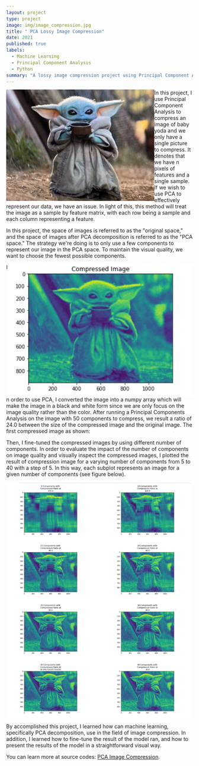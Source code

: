 ```yaml
---
layout: project
type: project
image: img/image_compression.jpg
title: " PCA Lossy Image Compression"
date: 2021
published: true
labels:
  - Machine Learning
  - Principal Component Analysis
  - Python
summary: "A lossy image compression project using Principal Component Analysis (PCA)."
---
```


<img width="400px" 
      align="left" 
     class="rounded float-start pe-4" 
     src="../img/baby_yoda.jpeg" >
     
In this project, I use Principal Component Analysis to compress an image of baby yoda and we only have a single picture to compress. It denotes that we have n pixels of features and a single sample. If we wish to use PCA to effectively represent our data, we have an issue. In light of this, this method will treat the image as a sample by feature matrix, with each row being a sample and each column representing a feature. 

In this project, the space of images is referred to as the "original space," and the space of images after PCA decomposition is referred to as the "PCA space." The strategy we're doing is to only use a few components to represent our image in the PCA space. To maintain the visual quality, we want to choose the fewest possible components.

<img width="500px" 
     align="right" 
     class="rounded float-start pe-4"
     src="../img/compressed_Yoda.jpg" >
     
In order to use PCA, I converted the image into a numpy array which will make the image in a black and white form since we are only focus on the image quality rather than the color. After running a Principal Components Analysis on the image with 50 components to compress, we result a ratio of 24.0 between the size of the compressed image and the original image. The first compressed image as shown:


Then, I fine-tuned the compressed images by using different number of components. In order to evaluate the impact of the number of components on image quality and visually inspect the compressed images, I plotted the result of compression image for a varying number of components from 5 to 40 with a step of 5. In this way, each subplot represents an image for a given number of components (see figure below).

<img width="500px" 
     align="center" 
     class="img-thumbnail" 
     src="../img/compression_ratio.jpg" >
     
     
     
By accomplished this project, I learned how can machine learning, specifically PCA decomposition, use in the field of image compression. In addition, I learned how to fine-tune the result of the model ran, and how to present the results of the model in a straightforward visual way.

You can learn more at source codes: [PCA Image Compression](https://github.com/ZianZengUH/PCA_compression).







